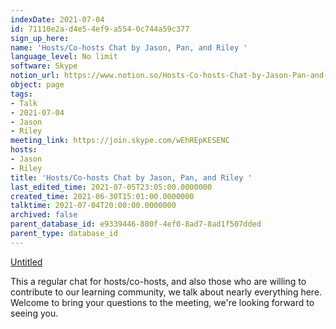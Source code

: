 ```yaml
---
indexDate: 2021-07-04
id: 71110e2a-d4e5-4ef9-a554-0c744a59c377
sign_up_here: 
name: 'Hosts/Co-hosts Chat by Jason, Pan, and Riley '
language_level: No limit
software: Skype
notion_url: https://www.notion.so/Hosts-Co-hosts-Chat-by-Jason-Pan-and-Riley-71110e2ad4e54ef9a5540c744a59c377
object: page
tags:
- Talk
- 2021-07-04
- Jason
- Riley
meeting_link: https://join.skype.com/wEhREpKESENC
hosts:
- Jason
- Riley
title: 'Hosts/Co-hosts Chat by Jason, Pan, and Riley '
last_edited_time: 2021-07-05T23:05:00.0000000
created_time: 2021-06-30T15:01:00.0000000
talktime: 2021-07-04T20:00:00.0000000
archived: false
parent_database_id: e9339446-880f-4ef0-8ad7-8ad1f507dded
parent_type: database_id
---
```




[Untitled](https://www.notion.so/d637a27eb33f44cbb92a56c3359cc567)   

This a regular chat for hosts/co-hosts, and also those who are willing to contribute to our learning community, we talk about nearly everything here. Welcome to bring your questions to the meeting, we're looking forward to seeing you.


